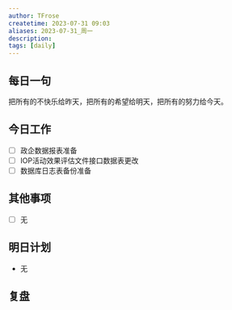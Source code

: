 ```yaml
---
author: TFrose
createtime: 2023-07-31 09:03
aliases: 2023-07-31_周一
description:
tags: [daily]
---
```


## 每日一句
把所有的不快乐给昨天，把所有的希望给明天，把所有的努力给今天。

## 今日工作
- [ ] 政企数据报表准备
- [ ] IOP活动效果评估文件接口数据表更改
- [ ] 数据库日志表备份准备

## 其他事项
- [ ] 无

## 明日计划
- 无

## 复盘

